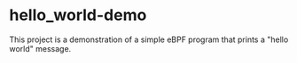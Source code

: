 # hello_world-demo
This project is a demonstration of a simple eBPF program that prints a "hello world" message.
